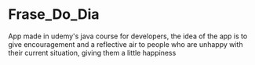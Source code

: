 # Frase_Do_Dia
App made in udemy's java course for developers, the idea of ​​the app is to give encouragement and a reflective air to people who are unhappy with their current situation, giving them a little happiness
